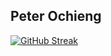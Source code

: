 <h2>Peter Ochieng</h2>

[![GitHub Streak](https://github-readme-streak-stats.herokuapp.com/?user=Hillcrest01&theme=chartreuse-dark&dates=white&fire=red)](https://git.io/streak-stats)
